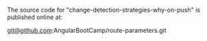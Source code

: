 The source code for "change-detection-strategies-why-on-push" is published online at:

git@github.com:AngularBootCamp/route-parameters.git
